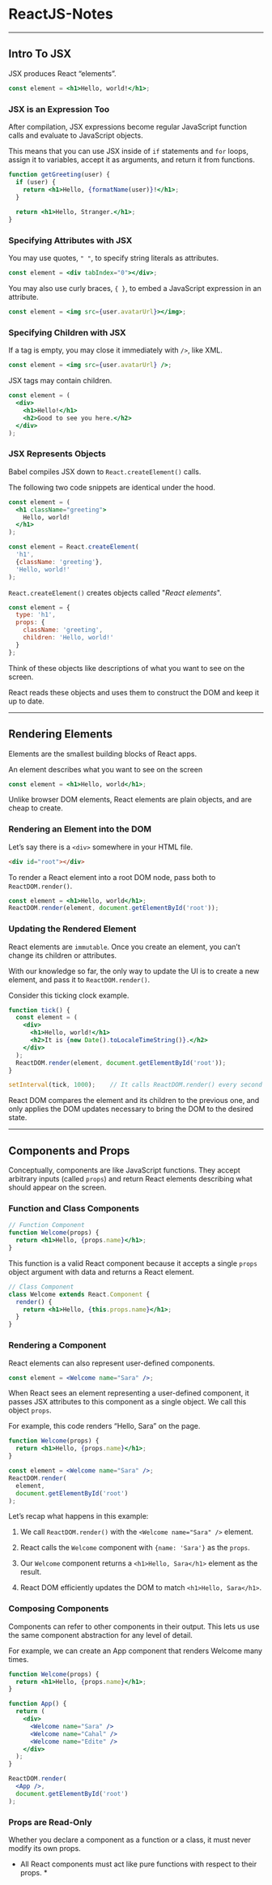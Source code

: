 # ReactJS-Notes
___
## Intro To JSX

JSX produces React “elements”.

```jsx
const element = <h1>Hello, world!</h1>;
```

### JSX is an Expression Too
After compilation, JSX expressions become regular JavaScript function calls and evaluate to JavaScript objects.

This means that you can use JSX inside of `if` statements and `for` loops, assign it to variables, accept it as arguments, and return it from functions.

```jsx
function getGreeting(user) {
  if (user) {
    return <h1>Hello, {formatName(user)}!</h1>;
  }
  
  return <h1>Hello, Stranger.</h1>;
}
```

### Specifying Attributes with JSX
You may use quotes, `" "`, to specify string literals as attributes.
```jsx
const element = <div tabIndex="0"></div>;
```
You may also use curly braces, `{ }`, to embed a JavaScript expression in an attribute.
```jsx
const element = <img src={user.avatarUrl}></img>;
```

### Specifying Children with JSX
If a tag is empty, you may close it immediately with `/>`, like XML.
```jsx
const element = <img src={user.avatarUrl} />;
```
JSX tags may contain children.
```jsx
const element = (
  <div>
    <h1>Hello!</h1>
    <h2>Good to see you here.</h2>
  </div>
);
```

### JSX Represents Objects
Babel compiles JSX down to `React.createElement()` calls.

The following two code snippets are identical under the hood.
```jsx
const element = (
  <h1 className="greeting">
    Hello, world!
  </h1>
);
```

```jsx
const element = React.createElement(
  'h1',
  {className: 'greeting'},
  'Hello, world!'
);
```
`React.createElement()` creates objects called "_React elements_".
```jsx
const element = {
  type: 'h1',
  props: {
    className: 'greeting',
    children: 'Hello, world!'
  }
};
```
Think of these objects like descriptions of what you want to see on the screen. 

React reads these objects and uses them to construct the DOM and keep it up to date.

___

## Rendering Elements

Elements are the smallest building blocks of React apps.

An element describes what you want to see on the screen
```jsx
const element = <h1>Hello, world</h1>;
```
Unlike browser DOM elements, React elements are plain objects, and are cheap to create. 

### Rendering an Element into the DOM
Let’s say there is a `<div>` somewhere in your HTML file.
```html
<div id="root"></div>
```
To render a React element into a root DOM node, pass both to `ReactDOM.render()`.
```jsx
const element = <h1>Hello, world</h1>;
ReactDOM.render(element, document.getElementById('root'));
```

### Updating the Rendered Element
React elements are `immutable`. Once you create an element, you can’t change its children or attributes.

With our knowledge so far, the only way to update the UI is to create a new element, and pass it to `ReactDOM.render()`.

Consider this ticking clock example.
```jsx
function tick() {
  const element = (
    <div>
      <h1>Hello, world!</h1>
      <h2>It is {new Date().toLocaleTimeString()}.</h2>
    </div>
  );
  ReactDOM.render(element, document.getElementById('root'));
}

setInterval(tick, 1000);    // It calls ReactDOM.render() every second from a setInterval() callback.
```
React DOM compares the element and its children to the previous one, and only applies the DOM updates necessary to bring the DOM to the desired state.

___

## Components and Props

Conceptually, components are like JavaScript functions. They accept arbitrary inputs (called `props`) and return React elements describing what should appear on the screen.

### Function and Class Components
```jsx
// Function Component
function Welcome(props) {
  return <h1>Hello, {props.name}</h1>;
}
```
This function is a valid React component because it accepts a single `props` object argument with data and returns a React element.

```jsx
// Class Component
class Welcome extends React.Component {
  render() {
    return <h1>Hello, {this.props.name}</h1>;
  }
}
```

### Rendering a Component
React elements can also represent user-defined components.
```jsx
const element = <Welcome name="Sara" />;
```
When React sees an element representing a user-defined component, it passes JSX attributes to this component as a single object. We call this object `props`.

For example, this code renders “Hello, Sara” on the page.
```jsx
function Welcome(props) {
  return <h1>Hello, {props.name}</h1>;
}

const element = <Welcome name="Sara" />;
ReactDOM.render(
  element,
  document.getElementById('root')
);
```
Let’s recap what happens in this example:

1. We call `ReactDOM.render()` with the `<Welcome name="Sara" />` element.

2. React calls the `Welcome` component with `{name: 'Sara'}` as the `props`.

3. Our `Welcome` component returns a `<h1>Hello, Sara</h1>` element as the result.

4. React DOM efficiently updates the DOM to match `<h1>Hello, Sara</h1>`.

### Composing Components
Components can refer to other components in their output. This lets us use the same component abstraction for any level of detail.

For example, we can create an App component that renders Welcome many times.
```jsx
function Welcome(props) {
  return <h1>Hello, {props.name}</h1>;
}

function App() {
  return (
    <div>
      <Welcome name="Sara" />
      <Welcome name="Cahal" />
      <Welcome name="Edite" />
    </div>
  );
}

ReactDOM.render(
  <App />,
  document.getElementById('root')
);
```

### Props are Read-Only
Whether you declare a component as a function or a class, it must never modify its own props.

* All React components must act like pure functions with respect to their props. *




















